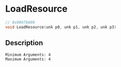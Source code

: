 # LoadResource
```c
// 0x0047b680
void LoadResource(unk p0, unk p1, unk p2, unk p3)
```
## Description
```
Minimum Arguments: 4
Maximum Arguments: 4
```
